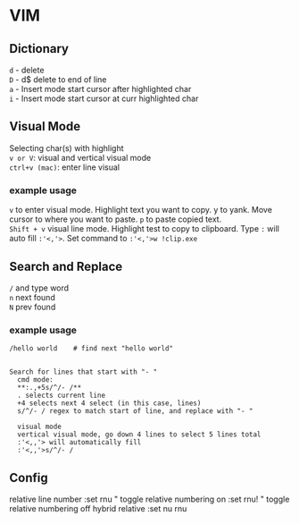 # VIM

## Dictionary
`d` - delete\
`D` - d$ delete to end of line\
`a` - Insert mode start cursor after highlighted char\
`i` - Insert mode start cursor at curr highlighted char

## Visual Mode
Selecting char(s) with highlight\
`v or V`: visual and vertical visual mode\
`ctrl+v (mac)`: enter line  visual

### example usage
`v` to enter visual mode. Highlight text you want to copy. y to yank. Move cursor to where you want to paste. `p` to paste copied text.\
`Shift + v` visual line mode. Highlight test to copy to clipboard. Type `:` will auto fill `:'<,'>`. Set command to `:'<,'>w !clip.exe`





## Search and Replace
`/` and type word\
`n` next found\
`N` prev found 


### example usage
```
/hello world    # find next "hello world"


Search for lines that start with "- "  
  cmd mode:
  **:.,+5s/^/- /**
  . selects current line
  +4 selects next 4 select (in this case, lines)
  s/^/- / regex to match start of line, and replace with "- "

  visual mode
  vertical visual mode, go down 4 lines to select 5 lines total
  :'<,,'> will automatically fill
  :'<,,'>s/^/- / 
```




## Config
relative line number
:set rnu    " toggle relative numbering on
:set rnu!    " toggle relative numbering off
hybrid relative
:set nu rnu

